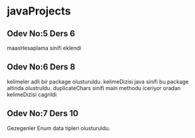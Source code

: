 # javaProjects

## Odev No:5 Ders 6
maasHesaplama sinifi eklendi

## Odev No:6 Ders 8
kelimeler adli bir package olusturuldu. kelimeDizisi java sinifi bu package altinda olustruldu. duplicateChars sinifi main methodu iceriyor oradan kelimeDizisi cagrildi

## Odev No:7 Ders 10
Gezegenler Enum data tipleri olusturuldu.